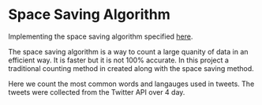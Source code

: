 # Space Saving Algorithm

Implementing the space saving algorithm specified [here](http://romania.amazon.com/techon/presentations/DataStreamsAlgorithms_FlorinManolache.pdf).

The space saving algorithm is a way to count a large quanity of data in an efficient way. It is faster but it is not 100% accurate. In this project a traditional counting method in created along with the space saving method. 

Here we count the most common words and langauges used in tweets. The tweets were collected from the Twitter API over 4 day. 
